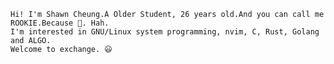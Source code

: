 
    Hi! I'm Shawn Cheung.A Older Student, 26 years old.And you can call me ROOKIE.Because 🥬. Hah.
    I'm interested in GNU/Linux system programming, nvim, C, Rust, Golang and ALGO.  
    Welcome to exchange. 😃
  
  
<!---
cloud-mist/cloud-mist is a ✨ special ✨ repository because its `README.md` (this file) appears on your GitHub profile.
You can click the Preview link to take a look at your changes.
--->

